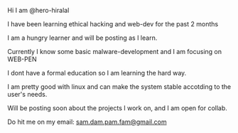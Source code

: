 Hi I am @hero-hiralal

I have been learning ethical hacking and web-dev for the past 2 months

I am a hungry learner and will be posting as I learn.

Currently I know some basic malware-development and I am focusing on WEB-PEN

I dont have a formal education so I am learning the hard way.

I am pretty good with linux and can make the system stable accotding to the user's needs.

Will be posting soon about the projects I work on, and I am open for collab.

Do hit me on my email: sam.dam.pam.fam@gmail.com
